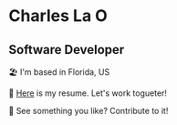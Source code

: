 Charles La O
================================

## Software Developer

🏖️    I'm based in Florida, US

💼    [Here](https://charleslaot.github.io/charleslaot/assets/resume.pdf) is my resume. Let's work togueter!

🙏    See something you like? Contribute to it!
